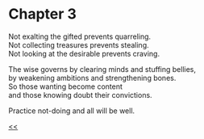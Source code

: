 # Chapter 3

Not exalting the gifted prevents quarreling.  
Not collecting treasures prevents stealing.  
Not looking at the desirable prevents craving.

The wise governs by clearing minds and stuffing bellies,  
by weakening ambitions and strengthening bones.  
So those wanting become content  
and those knowing doubt their convictions.

Practice not-doing and all will be well.

[<<](02.md)
